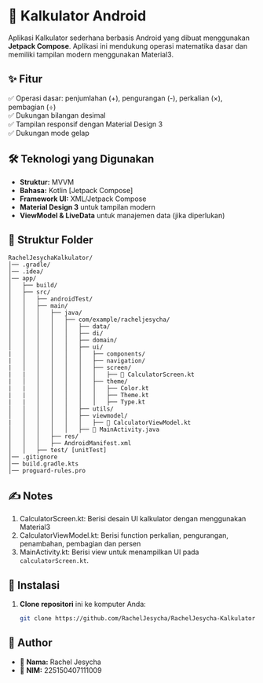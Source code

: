 # 📱 Kalkulator Android  
Aplikasi Kalkulator sederhana berbasis Android yang dibuat menggunakan **Jetpack Compose**. Aplikasi ini mendukung operasi matematika dasar dan memiliki tampilan modern menggunakan Material3.  

## ✨ Fitur  
✅ Operasi dasar: penjumlahan (+), pengurangan (-), perkalian (×), pembagian (÷)  
✅ Dukungan bilangan desimal  
✅ Tampilan responsif dengan Material Design 3  
✅ Dukungan mode gelap  

## 🛠️ Teknologi yang Digunakan  
- **Struktur:** MVVM
- **Bahasa:** Kotlin [Jetpack Compose]
- **Framework UI:** XML/Jetpack Compose  
- **Material Design 3** untuk tampilan modern  
- **ViewModel & LiveData** untuk manajemen data (jika diperlukan)  

## 📁 Struktur Folder
```
RachelJesychaKalkulator/
│── .gradle/
│── .idea/
│── app/
│   ├── build/
│   ├── src/
│   │   ├── androidTest/
│   │   ├── main/
│   │   │   ├── java/
│   │   │   │   ├── com/example/racheljesycha/
│   │   │   │   │   ├── data/
│   │   │   │   │   ├── di/
│   │   │   │   │   ├── domain/
│   │   │   │   │   ├── ui/
|   │   │   │   │   │   ├── components/
|   │   │   │   │   │   ├── navigation/
|   │   │   │   │   │   ├── screen/
|   |   │   │   │   │   │   ├── 📝 CalculatorScreen.kt
|   │   │   │   │   │   ├── theme/
|   |   │   │   │   │   │   ├── Color.kt
|   |   │   │   │   │   │   ├── Theme.kt
|   |   │   │   │   │   │   ├── Type.kt
│   │   │   │   │   ├── utils/
│   │   │   │   │   ├── viewmodel/
|   │   │   │   │   │   ├── 📝 CalculatorViewModel.kt
│   │   │   │   │   ├── 📝 MainActivity.java
│   │   │   ├── res/
│   │   │   ├── AndroidManifest.xml
│   │   ├── test/ [unitTest]
│── .gitignore
│── build.gradle.kts
│── proguard-rules.pro
```
## ✍️ Notes
1. CalculatorScreen.kt: Berisi desain UI kalkulator dengan menggunakan Material3
2. CalculatorViewModel.kt: Berisi function perkalian, pengurangan, penambahan, pembagian dan persen
3. MainActivity.kt: Berisi view untuk menampilkan UI pada ```calculatorScreen.kt```.
   
## 🚀 Instalasi  
1. **Clone repositori** ini ke komputer Anda:  
   ```bash
   git clone https://github.com/RachelJesycha/RachelJesycha-Kalkulator.git

## 📌 Author
- 👤 **Nama:** Rachel Jesycha
- 🪪 **NIM:**  225150407111009

